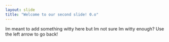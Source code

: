 ```yaml
---
layout: slide
title: "Welcome to our second slide! 0.o"
---
```

Im meant to add something witty here but Im not sure Im witty enough?
Use the left arrow to go back!
